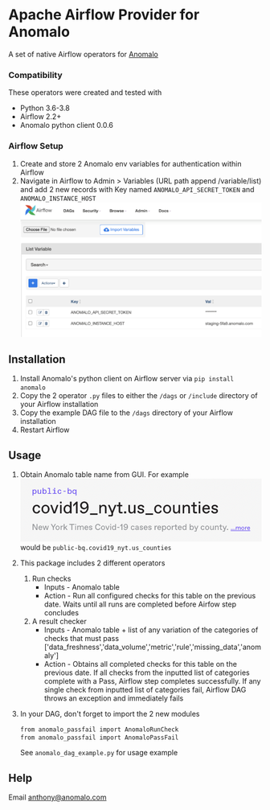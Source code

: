# Apache Airflow Provider for Anomalo
A set of native Airflow operators for [Anomalo](https://www.anomalo.com/)

### Compatibility
These operators were created and tested with
* Python 3.6-3.8
* Airflow 2.2+
* Anomalo python client 0.0.6

### Airflow Setup
1. Create and store 2 Anomalo env variables for authentication within Airflow
2. Navigate in Airflow to Admin > Variables (URL path append /variable/list) and add 2 new records with Key named `ANOMALO_API_SECRET_TOKEN` and `ANOMALO_INSTANCE_HOST`
![var](var.png)

## Installation

1. Install Anomalo's python client on Airflow server via `pip install anomalo`
2. Copy the 2 operator `.py` files to either the `/dags` or `/include` directory of your Airflow installation
3. Copy the example DAG file to the `/dags` directory of your Airflow installation
4. Restart Airflow

## Usage

1. Obtain Anomalo table name from GUI. For example
   ![table](table.png)
   would be `public-bq.covid19_nyt.us_counties`

2. This package includes 2 different operators
   1. Run checks
      * Inputs - Anomalo table
      * Action - Run all configured checks for this table on the previous date. Waits until all runs are completed before Airfow step concludes
   2. A result checker
      * Inputs - Anomalo table + list of any variation of the categories of checks that must pass ['data_freshness','data_volume','metric','rule','missing_data','anomaly']
      * Action - Obtains all completed checks for this table on the previous date. If all checks from the inputted list of categories complete with a Pass, Airflow step completes successfully. If any single check from inputted list of categories fail, Airflow DAG throws an exception and immediately fails

3. In your DAG, don't forget to import the 2 new modules
   ```
   from anomalo_passfail import AnomaloRunCheck
   from anomalo_passfail import AnomaloPassFail
   ```
   See `anomalo_dag_example.py` for usage example

## Help

Email anthony@anomalo.com